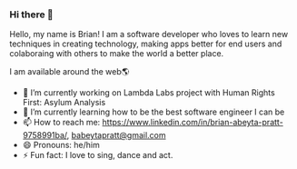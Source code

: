 ### Hi there 👋

Hello, my name is Brian! I am a software developer who loves to learn new techniques in creating technology, making apps better for end users and colaboraing with others to make the world a better place.

I am available around the web🌎

- 🔭 I’m currently working on Lambda Labs project with Human Rights First: Asylum Analysis
- 🌱 I’m currently learning how to be the best software engineer I can be
- 📫 How to reach me: https://www.linkedin.com/in/brian-abeyta-pratt-9758991ba/, babeytapratt@gmail.com
- 😄 Pronouns: he/him
- ⚡ Fun fact: I love to sing, dance and act.


